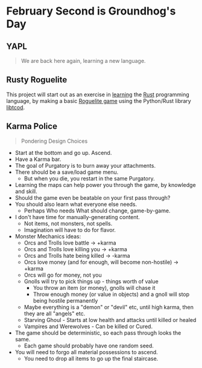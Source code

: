 # February Second is Groundhog's Day

## YAPL

> We are back here again, learning a new language.


## Rusty Roguelite

This project will start out as an exercise in [learning](https://www.rust-lang.org/learn/) the [Rust](https://doc.rust-lang.org/book/title-page.html) programming language, by making a basic [Roguelite
game](https://tomassedovic.github.io/roguelike-tutorial/) using the Python/Rust library [libtcod](https://github.com/libtcod/libtcod).


## Karma Police

> Pondering Design Choices

* Start at the bottom and go up. Ascend.
* Have a Karma bar.
* The goal of Purgatory is to burn away your attachments.
* There should be a save/load game menu.
  * But when you die, you restart in the same Purgatory.
* Learning the maps can help power you through the game, by knowledge and skill.
* Should the game even be beatable on your first pass through?
* You should also learn what everyone else needs.
  * Perhaps Who needs What should change, game-by-game.
* I don't have time for manually-generating content.
  * Not items, not monsters, not spells.
  * Imagination will have to do for flavor.
* Monster Mechanics ideas:
  * Orcs and Trolls love battle -> +karma
  * Orcs and Trolls love killing you -> +karma
  * Orcs and Trolls hate being killed -> -karma
  * Orcs love money (and for enough, will become non-hostile) -> +karma
  * Orcs will go for money, not you
  * Gnolls will try to pick things up - things worth of value
    * You throw an item (or money), gnolls will chase it
    * Throw enough money (or value in objects) and a gnoll will stop being hostile permanently
  * Maybe everything is a "demon" or "devil" etc, until high karma, then they are all "angels" etc.
  * Starving Ghoul - Starts at low health and attacks until killed or healed
  * Vampires and Werewolves - Can be killed or Cured.
* The game should be deterministic, so each pass through looks the same.
  * Each game should probably have one random seed.
* You will need to forgo all material possessions to ascend.
  * You need to drop all items to go up the final staircase.
